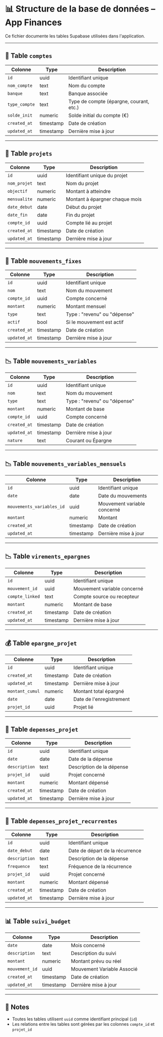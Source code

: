 # 📊 Structure de la base de données – App Finances

Ce fichier documente les tables Supabase utilisées dans l'application.

---

## 🧾 Table `comptes`

| Colonne        | Type     | Description                              |
|----------------|----------|------------------------------------------|
| `id`           | uuid     | Identifiant unique                       |
| `nom_compte`   | text     | Nom du compte                            |
| `banque`       | text     | Banque associée                          |
| `type_compte`  | text     | Type de compte (épargne, courant, etc.)  |
| `solde_init`   | numeric  | Solde initial du compte (€)              |
| `created_at`   | timestamp| Date de création                         |
| `updated_at`   | timestamp| Dernière mise à jour                     |

---

## 📁 Table `projets`

| Colonne        | Type     | Description                              |
|----------------|----------|------------------------------------------|
| `id`           | uuid     | Identifiant unique du projet             |
| `nom_projet`   | text     | Nom du projet                            |
| `objectif`     | numeric  | Montant à atteindre                      |
| `mensualite`   | numeric  | Montant à épargner chaque mois           |
| `date_debut`   | date     | Début du projet                          |
| `date_fin`     | date     | Fin du projet                            |
| `compte_id`    | uuid     | Compte lié au projet                     |
| `created_at`   | timestamp| Date de création                         |
| `updated_at`   | timestamp| Dernière mise à jour                     |

---

## 🔁 Table `mouvements_fixes`

| Colonne        | Type     | Description                              |
|----------------|----------|------------------------------------------|
| `id`           | uuid     | Identifiant unique                       |
| `nom`          | text     | Nom du mouvement                         |
| `compte_id`    | uuid     | Compte concerné                          |
| `montant`      | numeric  | Montant mensuel                          |
| `type`         | text     | Type : "revenu" ou "dépense"             |
| `actif`        | bool     | Si le mouvement est actif                |
| `created_at`   | timestamp| Date de création                         |
| `updated_at`   | timestamp| Dernière mise à jour                     |

---

## 📉 Table `mouvements_variables`

| Colonne        | Type     | Description                              |
|----------------|----------|------------------------------------------|
| `id`           | uuid     | Identifiant unique                       |
| `nom`          | text     | Nom du mouvement                         |
| `type`         | text     | Type : "revenu" ou "dépense"             |
| `montant`      | numeric  | Montant de base                          |
| `compte_id`    | uuid     | Compte concerné                          |
| `created_at`   | timestamp| Date de création                         |
| `updated_at`   | timestamp| Dernière mise à jour                     |
| `nature`       | text     | Courant ou Épargne                       |
---

## 📉 Table `mouvements_variables_mensuels`

| Colonne                   | Type     | Description                              |
|---------------------------|----------|------------------------------------------|
| `id`                      | uuid     | Identifiant unique                       |
| `date`                    | date     | Date du mouvements                       |
| `mouvements_variables_id` | uuid     | Mouvement variable concerné              |
| `montant`                 | numeric  | Montant                                  |
| `created_at`              | timestamp| Date de création                         |
| `updated_at`              | timestamp| Dernière mise à jour                     |

---

## 📉 Table `virements_epargnes`

| Colonne        | Type     | Description                              |
|----------------|----------|------------------------------------------|
| `id`           | uuid     | Identifiant unique                       |
| `mouvement_id` | uuid     | Mouvement variable concerné              |
| `compte_linked`| text     | Compte source ou recepteur               |
| `montant`      | numeric  | Montant de base                          |
| `created_at`   | timestamp| Date de création                         |
| `updated_at`   | timestamp| Dernière mise à jour                     |
---

## 💰 Table `epargne_projet`

| Colonne         | Type     | Description                              |
|-----------------|----------|------------------------------------------|
| `id`            | uuid     | Identifiant unique                       |
| `created_at`    | timestamp| Date de création                         |
| `updated_at`    | timestamp| Dernière mise à jour                     |
| `montant_cumul` | numeric  | Montant total épargné                    |
| `date`          | date     | Date de l'enregistrement                 |
| `projet_id`     | uuid     | Projet lié                               |

---

## 💸 Table `depenses_projet`

| Colonne        | Type     | Description                              |
|----------------|----------|------------------------------------------|
| `id`           | uuid     | Identifiant unique                       |
| `date`         | date     | Date de la dépense                       |
| `description`  | text     | Description de la dépense                |
| `projet_id`    | uuid     | Projet concerné                          |
| `montant`      | numeric  | Montant dépensé                          |
| `created_at`   | timestamp| Date de création                         |
| `updated_at`   | timestamp| Dernière mise à jour                     |

---
## 💸 Table `depenses_projet_recurrentes`

| Colonne        | Type     | Description                              |
|----------------|----------|------------------------------------------|
| `id`           | uuid     | Identifiant unique                       |
| `date_debut`   | date     | Date de départ de la récurrence          |
| `description`  | text     | Description de la dépense                |
| `frequence`    | text     | Fréquence de la récurrence               |
| `projet_id`    | uuid     | Projet concerné                          |
| `montant`      | numeric  | Montant dépensé                          |
| `created_at`   | timestamp| Date de création                         |
| `updated_at`   | timestamp| Dernière mise à jour                     |

---
## 📊 Table `suivi_budget`

| Colonne        | Type     | Description                              |
|----------------|----------|------------------------------------------|
| `date`         | date     | Mois concerné                            |
| `description`  | text     | Description du suivi                     |
| `montant`      | numeric  | Montant prévu ou réel                    |
| `mouvement_id` | uuid     | Mouvement Variable Associé               |
| `created_at`   | timestamp| Date de création                         |
| `updated_at`   | timestamp| Dernière mise à jour                     |

---

## 🔐 Notes

- Toutes les tables utilisent `uuid` comme identifiant principal (`id`)
- Les relations entre les tables sont gérées par les colonnes `compte_id` et `projet_id`
